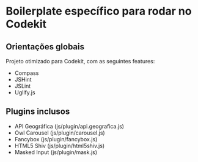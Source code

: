 # Boilerplate específico para rodar no Codekit   

## Orientações globais   

Projeto otimizado para Codekit, com as seguintes features:   

- Compass
- JSHint
- JSLint
- Uglify.js

## Plugins inclusos

- API Geográfica (js/plugin/api.geografica.js)   
- Owl Carousel (js/plugin/carousel.js)   
- Fancybox (js/plugin/fancybox.js)   
- HTML5 Shiv (js/plugin/html5shiv.js)   
- Masked Input (js/plugin/mask.js)   